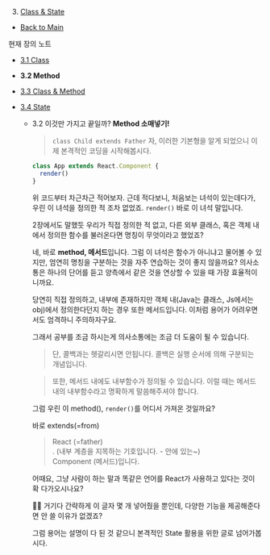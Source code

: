 3. [Class & State](3_Class_State.md)

- [Back to Main](../../README.md)

현재 장의 노트

- [3.1 Class](3_Class.md)

- **3.2 Method**

- [3.3 Class & Method](3_Class&Method.md)

- [3.4 State](3_State.md)

  - 3.2 이것만 가지고 끝일까? **Method 소매넣기!**

    > `class Child extends Father` 자, 이러한 기본형을 알게 되었으니 이제 본격적인 코딩을 시작해봅시다.

    ```javascript
    class App extends React.Component {
      render()
    }
    ```

    위 코드부터 차근차근 적어보자. 근데 적다보니, 처음보는 녀석이 있는데다가, 우린 이 녀석을 정의한 적 조차 없었죠.
    `render()` 바로 이 녀석 말입니다.

    2장에서도 말했듯 우리가 직접 정의한 적 없고, 다른 외부 클래스, 혹은 객체 내에서 정의한 함수를 불러온다면 명칭이 무엇이라고 했었죠?

    네, 바로 **method, 메서드**입니다. 그럼 이 녀석은 함수가 아니냐고 물어볼 수 있지만, 엄연히 명칭을 구분하는 것을 자주 연습하는 것이 좋지 않을까요? 의사소통은 하나의 단어를 듣고 양측에서 같은 것을 연상할 수 있을 때 가장 효율적이니까요.

    당연히 직접 정의하고, 내부에 존재하지만 객체 내(Java는 클래스, Js에서는 obj)에서 정의한다던지 하는 경우 또한 메서드입니다. 이처럼 용어가 어려우면서도 엄격하니 주의하자구요.

    그래서 공부를 조금 하시는게 의사소통에는 조금 더 도움이 될 수 있습니다.

    > 단, 콜백과는 헷갈리시면 안됩니다. 콜백은 실행 순서에 의해 구분되는 개념입니다.

    > 또한, 메서드 내에도 내부함수가 정의될 수 있습니다. 이럴 때는 메서드 내의 내부함수라고 명확하게 말씀해주셔야 합니다.

    그럼 우린 이 method(), `render()`를 어디서 가져온 것일까요?

    바로 extends(=from)

    > React (=father) </br>
    > . (내부 계층을 지목하는 기호입니다. - 안에 있는~)</br>
    > Component (메서드)입니다.</br>

    어때요, 그냥 사람이 하는 말과 똑같은 언어를 React가 사용하고 있다는 것이 확 다가오시나요?

    🙋‍♂️ 거기다 간략하게 이 글자 몇 개 넣어줬을 뿐인데, 다양한 기능을 제공해준다면 안 쓸 이유가 없겠죠?

    그럼 용어는 설명이 다 된 것 같으니 본격적인 State 활용을 위한 글로 넘어가봅시다.
